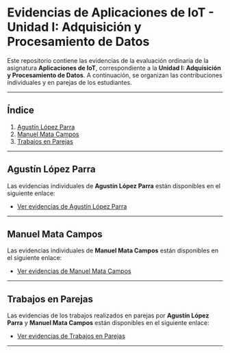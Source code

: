 # Evidencias de Aplicaciones de IoT - Unidad I: Adquisición y Procesamiento de Datos

Este repositorio contiene las evidencias de la evaluación ordinaria de la asignatura **Aplicaciones de IoT**, correspondiente a la **Unidad I: Adquisición y Procesamiento de Datos**. A continuación, se organizan las contribuciones individuales y en parejas de los estudiantes.

---

## Índice

1. [Agustín López Parra](#agustín-lópez-parra)
2. [Manuel Mata Campos](#manuel-mata-campos)
3. [Trabajos en Parejas](#trabajos-en-parejas)

---

## Agustín López Parra

Las evidencias individuales de **Agustín López Parra** están disponibles en el siguiente enlace:

- [Ver evidencias de Agustín López Parra](https://github.com/agustn134/EvidenciasIot2025/blob/main/Agustin%20Lopez%20Parra.md)

---

## Manuel Mata Campos

Las evidencias individuales de **Manuel Mata Campos** están disponibles en el siguiente enlace:

- [Ver evidencias de Manuel Mata Campos](https://github.com/agustn134/EvidenciasIot2025/blob/main/Manuel%20Mata%20C.md)

---

## Trabajos en Parejas

Las evidencias de los trabajos realizados en parejas por **Agustín López Parra** y **Manuel Mata Campos** están disponibles en el siguiente enlace:

- [Ver evidencias de Trabajos en Parejas](https://github.com/agustn134/EvidenciasIot2025/blob/main/Trabajos%20en%20Parejas.md)

---
